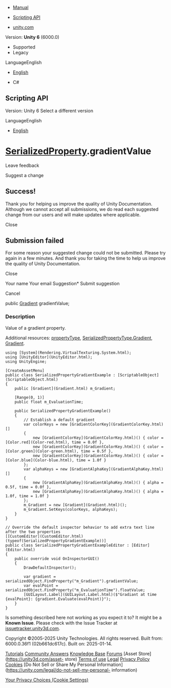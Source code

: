 [ ]()

  * [Manual](../Manual/index.html)
  * [Scripting API](../ScriptReference/index.html)

  * [unity.com](https://unity.com/)

Version: **Unity 6** (6000.0)

  * Supported
  * Legacy

LanguageEnglish

  * [English]()

  * C#

[ ](https://docs.unity3d.com)

## Scripting API

Version: Unity 6 Select a different version

LanguageEnglish

  * [English]()

#  [SerializedProperty](SerializedProperty.html).gradientValue

Leave feedback

Suggest a change

## Success!

Thank you for helping us improve the quality of Unity Documentation. Although
we cannot accept all submissions, we do read each suggested change from our
users and will make updates where applicable.

Close

## Submission failed

For some reason your suggested change could not be submitted. Please <a>try
again</a> in a few minutes. And thank you for taking the time to help us
improve the quality of Unity Documentation.

Close

Your name Your email Suggestion* Submit suggestion

Cancel

[ ]()

public [Gradient](Gradient.html) gradientValue;

### Description

Value of a gradient property.

Additional resources: [propertyType](SerializedProperty-propertyType.html),
[SerializedPropertyType.Gradient](SerializedPropertyType.Gradient.html),
[Gradient](Gradient.html).

    
    
    using [System](Rendering.VirtualTexturing.System.html);
    using [UnityEditor](UnityEditor.html);
    using UnityEngine;  
      
    [CreateAssetMenu]
    public class SerializedPropertyGradientExample : [ScriptableObject](ScriptableObject.html)
    {
        public [Gradient](Gradient.html) m_Gradient;  
      
        [Range(0, 1)]
        public float m_EvaluationTime;  
      
        public SerializedPropertyGradientExample()
        {
            // Establish a default gradient
            var colorKeys = new [GradientColorKey](GradientColorKey.html)[]
            {
                new [GradientColorKey](GradientColorKey.html)() { color = [Color.red](Color-red.html), time = 0.0f },
                new [GradientColorKey](GradientColorKey.html)() { color = [Color.green](Color-green.html), time = 0.5f },
                new [GradientColorKey](GradientColorKey.html)() { color = [Color.blue](Color-blue.html), time = 1.0f }
            };
            var alphaKeys = new [GradientAlphaKey](GradientAlphaKey.html)[]
            {
                new [GradientAlphaKey](GradientAlphaKey.html)() { alpha = 0.5f, time = 0.0f },
                new [GradientAlphaKey](GradientAlphaKey.html)() { alpha = 1.0f, time = 1.0f }
            };
            m_Gradient = new [Gradient](Gradient.html)();
            m_Gradient.SetKeys(colorKeys, alphaKeys);
        }
    }  
      
    // Override the default inspector behavior to add extra text line after the two properties
    [[CustomEditor](CustomEditor.html)(typeof(SerializedPropertyGradientExample))]
    public class SerializedPropertyGradientExampleEditor : [Editor](Editor.html)
    {
        public override void OnInspectorGUI()
        {
            DrawDefaultInspector();  
      
            var gradient = serializedObject.FindProperty("m_Gradient").gradientValue;
            var evalPoint = serializedObject.FindProperty("m_EvaluationTime").floatValue;
            [GUILayout.Label](GUILayout.Label.html)($"Gradiant at time {evalPoint}: {gradient.Evaluate(evalPoint)}");
        }
    }
    

Is something described here not working as you expect it to? It might be a
**Known Issue**. Please check with the Issue Tracker at
[issuetracker.unity3d.com](https://issuetracker.unity3d.com).

Copyright ©2005-2025 Unity Technologies. All rights reserved. Built from:
6000.0.36f1 (02b661dc617c). Built on: 2025-01-14.

[Tutorials](https://unity3d.com/learn) [Community
Answers](https://answers.unity3d.com) [Knowledge
Base](https://support.unity3d.com/hc/en-us)
[Forums](https://forum.unity3d.com) [Asset Store](https://unity3d.com/asset-
store) [Terms of use](https://docs.unity3d.com/Manual/TermsOfUse.html)
[Legal](https://unity.com/legal) [Privacy
Policy](https://unity.com/legal/privacy-policy)
[Cookies](https://unity.com/legal/cookie-policy) [Do Not Sell or Share My
Personal Information](https://unity.com/legal/do-not-sell-my-personal-
information)

[Your Privacy Choices (Cookie Settings)](javascript:void\(0\);)

